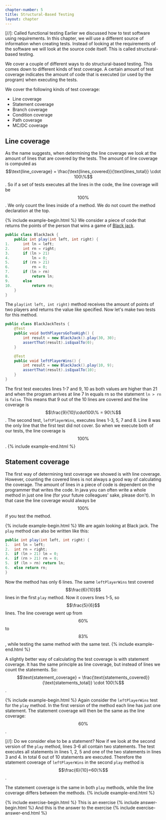 ```yaml
---
chapter-number: 5
title: Structural-Based Testing
layout: chapter
---
```


[//]: Called functional testing
Earlier we discussed how to test software using requirements.
In this chapter, we will use a different source of information when creating tests.
Instead of looking at the requirements of the software we will look at the source code itself.
This is called structural-based testing.

We cover a couple of different ways to do structural-based testing.
This comes down to different kinds of test coverage.
A certain amount of test coverage indicates the amount of code that is executed (or used by the program) when executing the tests.

We cover the following kinds of test coverage:
* Line coverage
* Statement coverage
* Branch coverage
* Condition coverage
* Path coverage
* MC/DC coverage

## Line coverage
As the name suggests, when determining the line coverage we look at the amount of lines that are covered by the tests.
The amount of line coverage is computed as $$\text{line_coverage} = \frac{\text{lines_covered}}{\text{lines_total}} \cdot 100\%$$.
So if a set of tests executes all the lines in the code, the line coverage will be $$100\%$$.
We only count the lines inside of a method. 
We do not count the method declaration at the top.

{% include example-begin.html %}
We consider a piece of code that returns the points of the person that wins a game of [Black jack]("https://en.wikipedia.org/wiki/Blackjack").
```java
public class BlackJack {
    public int play(int left, int right) {
1.      int ln = left;
2.      int rn = right;
3.      if (ln > 21)
4.          ln = 0;
5.      if (rn > 21)
6.          rn = 0;
7.      if (ln > rn)
8.          return ln;
9.      else
10.         return rn;
    }
}
```
The `play(int left, int right)` method receives the amount of points of two players and returns the value like specified.
Now let's make two tests for this method.
```java
public class BlackJackTests {
    @Test
    public void bothPlayersGoTooHigh() {
        int result = new BlackJack().play(30, 30);
        assertThat(result).isEqualTo(0);
    }

    @Test
    public void leftPlayerWins() {
        int result = new BlackJack().play(10, 9);
        assertThat(result).isEqualTo(10);
    }
}
```
The first test executes lines 1-7 and 9, 10 as both values are higher than 21 and when the program arrives at line 7 ln equals rn so the statement `ln > rn` is `false`.
This means that 9 out of the 10 lines are covered and the line coverage is $$\frac{9}{10}\cdot100\% = 90\%$$.
The second test, `leftPlayerWins`, executes lines 1-3, 5, 7 and 8. 
Line 8 was the only line that the first test did not cover.
So when we execute both of our tests, the line coverage is $$100\%$$.
{% include example-end.html %}

## Statement coverage
The first way of determining test coverage we showed is with line coverage.
However, counting the covered lines is not always a good way of calculating the coverage.
The amount of lines in a piece of code is dependent on the programmer that writes the code.
In java you can often write a whole method in just one line (for your future colleagues' sake, please don't).
In that case the line coverage would always be $$100\%$$ if you test the method.

{% include example-begin.html %}
We are again looking at Black jack.
The `play` method can also be written like this:
```java
public int play(int left, int right) {
1.  int ln = left;
2.  int rn = right;
3.  if (ln > 21) ln = 0;
4.  if (rn > 21) rn = 0;
5.  if (ln > rn) return ln;
6.  else return rn;
}
```
Now the method has only 6 lines.
The same `leftPlayerWins` test covered $$\frac{6}{10}$$ lines in the first `play` method.
Now it covers lines 1-5, so $$\frac{5}{6}$$ lines.
The line coverage went up from $$60\%$$ to $$83\%$$, while testing the same method with the same test.
{% include example-end.html %}

A slightly better way of calculating the test coverage is with statement coverage.
It has the same principle as line coverage, but instead of lines we count the statements.
So: $$\text{statement_coverage} = \frac{\text{statements_covered}}{\text{statements_total}} \cdot 100\%$$.

{% include example-begin.html %}
Again consider the `leftPlayerWins` test for the `play` method.
In the first version of the method each line has just one statement.
The statement coverage will then be the same as the line coverage: $$60\%$$.

[//]: Do we consider else to be a statement?
Now if we look at the second version of the `play` method, lines 3-6 all contain two statements.
The test executes all statements in lines 1, 2, 5 and one of the two statements in lines 3 and 4.
In total 6 out of 10 statements are executed.
Therefore the statement coverage of `leftPlayerWins` in the second `play` method is $$\frac{6}{10}=60\%$$.

The statement coverage is the same in both `play` methods, while the line coverage differs between the methods.
{% include example-end.html %}


{% include exercise-begin.html %}
This is an exercise
{% include answer-begin.html %}
And this is the answer to the exercise
{% include exercise-answer-end.html %}

